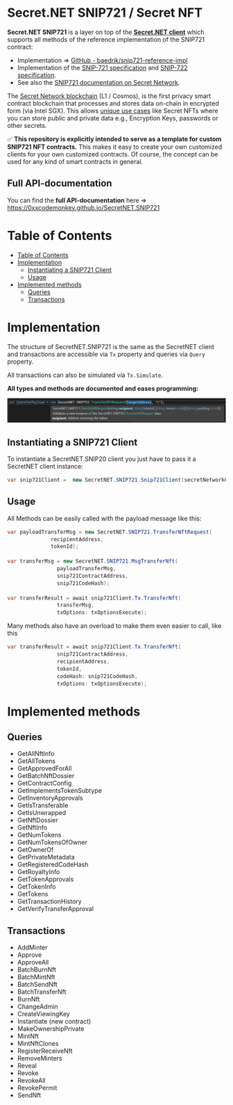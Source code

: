 # Secret.NET SNIP721 / Secret NFT
**Secret.NET SNIP721** is a layer on top of the [**Secret.NET client**](https://github.com/0xxCodemonkey/SecretNET) which supports all methods of the reference implementation of the SNIP721 contract:
- Implementation => [GitHub - baedrik/snip721-reference-impl](https://github.com/baedrik/snip721-reference-impl) 
- Implementation of the [SNIP-721 specification](https://github.com/SecretFoundation/SNIPs/blob/master/SNIP-721.md) and [SNIP-722 specification](https://github.com/baedrik/snip-722-spec/blob/master/SNIP-722.md).
- See also the [SNIP721 documentation on Secret Network](https://docs.scrt.network/secret-network-documentation/development/snips/snip-721-private-non-fungible-tokens-nfts).

The [Secret Network blockchain](https://scrt.network/) (L1 / Cosmos), is the first privacy smart contract blockchain that processes and stores data on-chain in encrypted form (via Intel SGX). 
This allows [unique use cases](https://docs.scrt.network/secret-network-documentation/secret-network-overview/use-cases) like Secret NFTs where you can store public and private data e.g., Encryption Keys, passwords or other secrets.

:white_check_mark: **This repository is explicitly intended to serve as a template for custom SNIP721 NFT contracts.**
This makes it easy to create your own customized clients for your own customized contracts.
Of course, the concept can be used for any kind of smart contracts in general.

## Full API-documentation
You can find the **full API-documentation** here => https://0xxcodemonkey.github.io/SecretNET.SNIP721

# Table of Contents
- [Table of Contents](#table-of-contents)
- [Implementation](#implementation)
  - [Instantiating a SNIP721 Client](#instantiating-a-snip721-client)
  - [Usage](#usage)
- [Implemented methods](#implemented-methods)
  - [Queries](#queries)
  - [Transactions](#transactions)

# Implementation
The structure of SecretNET.SNIP721 is the same as the SecretNET client and transactions are accessible via ```Tx``` property and queries via ```Query``` property.

All transactions can also be simulated via ```Tx.Simulate```.

**All types and methods are documented and eases programming:**

![](resources/VS_IntelliSense.png)
## Instantiating a SNIP721 Client
To instantiate a SecretNET.SNIP20 client you just have to pass it a SecretNET client instance:
```  csharp
var snip721Client =  new SecretNET.SNIP721.Snip721Client(secretNetworkClient);
```

## Usage
All Methods can be easily called with the payload message like this:
```  csharp
var payloadTransferMsg = new SecretNET.SNIP721.TransferNftRequest(
              recipientAddress,
              tokenId);
              
var transferMsg = new SecretNET.SNIP721.MsgTransferNft(
                payloadTransferMsg, 
                snip721ContractAddress, 
                snip721CodeHash);

var transferResult = await snip721Client.Tx.TransferNft(
                transferMsg, 
                txOptions: txOptionsExecute);
```

Many methods also have an overload to make them even easier to call, like this
```  csharp
var transferResult = await snip721Client.Tx.TransferNft(
                snip721ContractAddress, 
                recipientAddress, 
                tokenId, 
                codeHash: snip721CodeHash, 
                txOptions: txOptionsExecute);
```

# Implemented methods
## Queries
- GetAllNftInfo
- GetAllTokens
- GetApprovedForAll
- GetBatchNftDossier
- GetContractConfig
- GetImplementsTokenSubtype
- GetInventoryApprovals
- GetIsTransferable
- GetIsUnwrapped
- GetNftDossier
- GetNftInfo
- GetNumTokens
- GetNumTokensOfOwner
- GetOwnerOf
- GetPrivateMetadata
- GetRegisteredCodeHash
- GetRoyaltyInfo
- GetTokenApprovals
- GetTokenInfo
- GetTokens
- GetTransactionHistory
- GetVerifyTransferApproval

## Transactions
- AddMinter
- Approve
- ApproveAll
- BatchBurnNft
- BatchMintNft
- BatchSendNft
- BatchTransferNft
- BurnNft
- ChangeAdmin
- CreateViewingKey
- Instantiate (new contract)
- MakeOwnershipPrivate
- MintNft
- MintNftClones
- RegisterReceiveNft
- RemoveMinters
- Reveal
- Revoke
- RevokeAll
- RevokePermit
- SendNft
